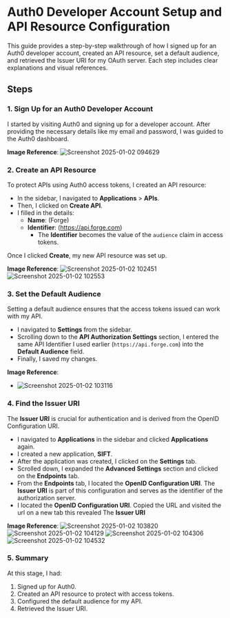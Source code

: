 # Auth0 Developer Account Setup and API Resource Configuration

This guide provides a step-by-step walkthrough of how I signed up for an Auth0 developer account, created an API resource, set a default audience, and retrieved the Issuer URI for my OAuth server. Each step includes clear explanations and visual references.

## Steps

### 1. Sign Up for an Auth0 Developer Account

I started by visiting Auth0 and signing up for a developer account. After providing the necessary details like my email and password, I was guided to the Auth0 dashboard.

**Image Reference**:
![Screenshot 2025-01-02 094629](https://github.com/user-attachments/assets/90113364-3169-43bb-8b13-a117f9b3a4bf)


### 2. Create an API Resource

To protect APIs using Auth0 access tokens, I created an API resource:

- In the sidebar, I navigated to **Applications** > **APIs**.
- Then, I clicked on **Create API**.
- I filled in the details:
  - **Name**: (Forge)
  - **Identifier**: (https://api.forge.com)
    - The **Identifier** becomes the value of the `audience` claim in access tokens.

Once I clicked **Create**, my new API resource was set up.

**Image Reference**:
![Screenshot 2025-01-02 102451](https://github.com/user-attachments/assets/874877ba-c65b-4e17-9109-2108514cfaec)
![Screenshot 2025-01-02 102553](https://github.com/user-attachments/assets/bc30b3fa-9fdc-46cb-9e37-05fbdbc00536)



### 3. Set the Default Audience

Setting a default audience ensures that the access tokens issued can work with my API.

- I navigated to **Settings** from the sidebar.
- Scrolling down to the **API Authorization Settings** section, I entered the same API Identifier I used earlier (`https://api.forge.com`) into the **Default Audience** field. 
- Finally, I saved my changes.

**Image Reference**:
- ![Screenshot 2025-01-02 103116](https://github.com/user-attachments/assets/6cc2e4cb-86d9-4143-8323-4202171e1014)


### 4. Find the Issuer URI

The **Issuer URI** is crucial for authentication and is derived from the OpenID Configuration URI.

- I navigated to **Applications** in the sidebar and clicked **Applications** again.
- I created a new application, **SIFT**.
- After the application was created, I clicked on the **Settings** tab.
- Scrolled down, I expanded the **Advanced Settings** section and clicked on the **Endpoints** tab.
- From the **Endpoints** tab, I located the **OpenID Configuration URI**. The **Issuer URI** is part of this configuration and serves as the identifier of the authorization server.
- I located the **OpenID Configuration URI**. Copied the URL and visited the url on a new tab this revealed The **Issuer URI** 

**Image Reference**:
![Screenshot 2025-01-02 103820](https://github.com/user-attachments/assets/32d6281a-5014-4c5a-bed2-aee363bc1f91)
![Screenshot 2025-01-02 104129](https://github.com/user-attachments/assets/a62b05b7-b51d-4345-8e9f-8461e673ab45)
![Screenshot 2025-01-02 104306](https://github.com/user-attachments/assets/26753a45-9e77-4a22-a2eb-8ace1769e818)
![Screenshot 2025-01-02 104532](https://github.com/user-attachments/assets/738bdc4c-fc38-4c02-bf3b-4fa7e0e57537)


### 5. Summary

At this stage, I had:

1. Signed up for Auth0.
2. Created an API resource to protect with access tokens.
3. Configured the default audience for my API.
4. Retrieved the Issuer URI.
